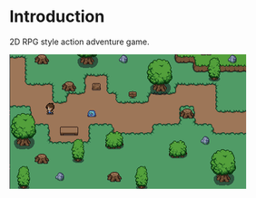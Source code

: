 # Introduction

2D RPG style action adventure game.

![2D RPG](/images/screenshot.png?raw=true "2D RPG Screenshot")